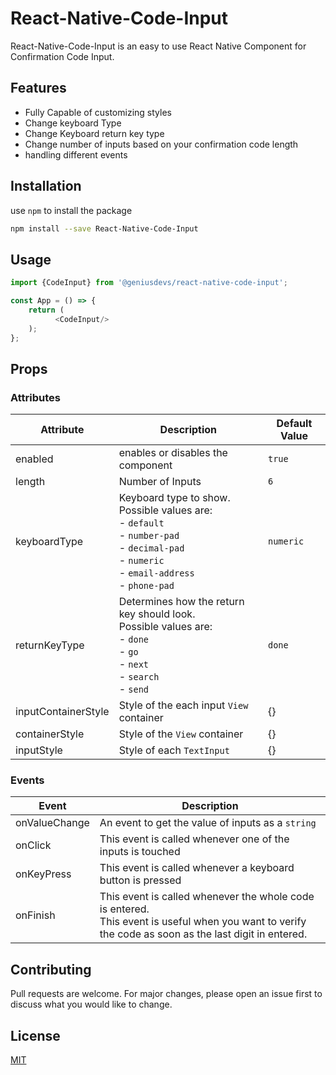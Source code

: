 # React-Native-Code-Input

React-Native-Code-Input is an easy to use React Native Component for Confirmation Code Input.

## Features
- Fully Capable of customizing styles
- Change keyboard Type 
- Change Keyboard return key type
- Change number of inputs based on your confirmation code length
- handling different events

## Installation

use `npm` to install the package

```bash
npm install --save React-Native-Code-Input
```

## Usage

```javascript
import {CodeInput} from '@geniusdevs/react-native-code-input';

const App = () => {
    return (
          <CodeInput/>
    );
};
```

## Props

### Attributes
| Attribute | Description | Default Value |
| --- | --- | --- |
| enabled | enables or disables the component | `true` |
| length | Number of Inputs | `6` |
| keyboardType | Keyboard type to show. <br/>Possible values are: <br/>- `default`<br/>- `number-pad`<br/>- `decimal-pad`<br/>- `numeric`<br/>- `email-address`<br/>- `phone-pad`| `numeric` |
| returnKeyType | Determines how the return key should look.<br/>Possible values are: <br/>- `done`<br/>- `go`<br/>- `next`<br/>- `search`<br/>- `send`  | `done` |
| inputContainerStyle | Style of the each input `View` container | {} |
| containerStyle | Style of the `View` container | {} |
| inputStyle | Style of each `TextInput`  | {} |

### Events
| Event | Description |
| --- | --- |
| onValueChange | An event to get the value of inputs as a `string` |
| onClick | This event is called whenever one of the inputs is touched |
| onKeyPress | This event is called whenever a keyboard button is pressed |
| onFinish | This event is called whenever the whole code is entered.<br/>This event is useful when you want to verify the code as soon as the last digit in entered. |


## Contributing
Pull requests are welcome. For major changes, please open an issue first to discuss what you would like to change.

## License
[MIT](https://choosealicense.com/licenses/mit/)
